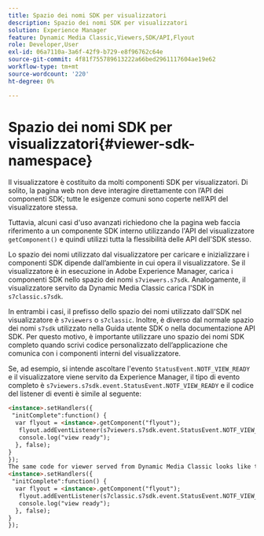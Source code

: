 ```yaml
---
title: Spazio dei nomi SDK per visualizzatori
description: Spazio dei nomi SDK per visualizzatori
solution: Experience Manager
feature: Dynamic Media Classic,Viewers,SDK/API,Flyout
role: Developer,User
exl-id: 06a7110a-3a6f-42f9-b729-e8f96762c64e
source-git-commit: 4f81f755789613222a66bed2961117604ae19e62
workflow-type: tm+mt
source-wordcount: '220'
ht-degree: 0%

---
```


# Spazio dei nomi SDK per visualizzatori{#viewer-sdk-namespace}

Il visualizzatore è costituito da molti componenti SDK per visualizzatori. Di solito, la pagina web non deve interagire direttamente con l’API dei componenti SDK; tutte le esigenze comuni sono coperte nell’API del visualizzatore stessa.

Tuttavia, alcuni casi d&#39;uso avanzati richiedono che la pagina web faccia riferimento a un componente SDK interno utilizzando l&#39;API del visualizzatore `getComponent()` e quindi utilizzi tutta la flessibilità delle API dell&#39;SDK stesso.

Lo spazio dei nomi utilizzato dal visualizzatore per caricare e inizializzare i componenti SDK dipende dall’ambiente in cui opera il visualizzatore. Se il visualizzatore è in esecuzione in Adobe Experience Manager, carica i componenti SDK nello spazio dei nomi `s7viewers.s7sdk`. Analogamente, il visualizzatore servito da Dynamic Media Classic carica l&#39;SDK in `s7classic.s7sdk`.

In entrambi i casi, il prefisso dello spazio dei nomi utilizzato dall&#39;SDK nel visualizzatore è `s7viewers` o `s7classic`. Inoltre, è diverso dal normale spazio dei nomi `s7sdk` utilizzato nella Guida utente SDK o nella documentazione API SDK. Per questo motivo, è importante utilizzare uno spazio dei nomi SDK completo quando scrivi codice personalizzato dell’applicazione che comunica con i componenti interni del visualizzatore.

Se, ad esempio, si intende ascoltare l&#39;evento `StatusEvent.NOTF_VIEW_READY` e il visualizzatore viene servito da Experience Manager, il tipo di evento completo è `s7viewers.s7sdk.event.StatusEvent.NOTF_VIEW_READY` e il codice del listener di eventi è simile al seguente:

```html {.line-numbers}
<instance>.setHandlers({ 
 "initComplete":function() { 
  var flyout = <instance>.getComponent("flyout"); 
   flyout.addEventListener(s7viewers.s7sdk.event.StatusEvent.NOTF_VIEW_READY, function(e) { 
   console.log("view ready"); 
  }, false); 
} 
}); 
The same code for viewer served from Dynamic Media Classic looks like this: 
<instance>.setHandlers({ 
 "initComplete":function() { 
  var flyout = <instance>.getComponent("flyout"); 
   flyout.addEventListener(s7classic.s7sdk.event.StatusEvent.NOTF_VIEW_READY, function(e) { 
   console.log("view ready"); 
  }, false); 
} 
});
```

